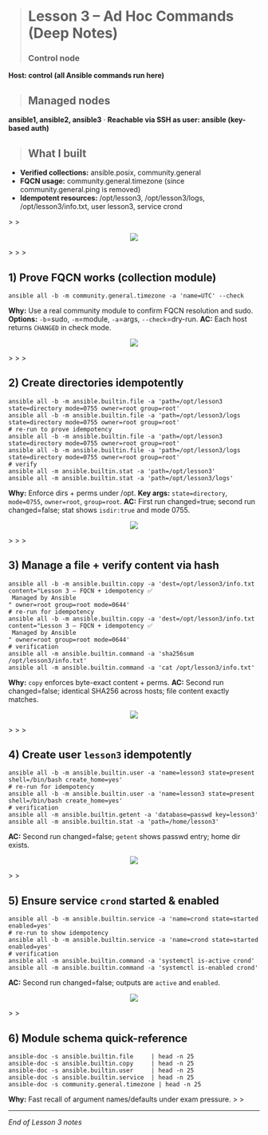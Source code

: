 > <h1>Lesson 3 – Ad Hoc Commands (Deep Notes)</h1>
>
> <h3>Control node</h3>
<b>Host: control (all Ansible commands run here)</b>
>
> <h2>Managed nodes</h2>
<b>ansible1, ansible2, ansible3</b> · <b>Reachable via SSH as user: ansible (key-based auth)</b>
>
> <h2>What I built</h2>
<ul>
<li><b>Verified collections:</b> ansible.posix, community.general</li>
<li><b>FQCN usage:</b> community.general.timezone (since community.general.ping is removed)</li>
<li><b>Idempotent resources:</b> /opt/lesson3, /opt/lesson3/logs, /opt/lesson3/info.txt, user lesson3, service crond</li>
</ul>
>
> <p align="center">
<img src="https://github.com/ITPAUL123184LINUX/infra-labs/blob/main/ansible/lesson3-ad-hoc/docs/img/lesson3-overview-ss.PNG">
</p>
>
>
> <h2>1) Prove FQCN works (collection module)</h2>
<pre><code>ansible all -b -m community.general.timezone -a 'name=UTC' --check</code></pre>
<b>Why:</b> Use a real community module to confirm FQCN resolution and sudo.
<b>Options:</b> <code>-b</code>=sudo, <code>-m</code>=module, <code>-a</code>=args, <code>--check</code>=dry-run.
<b>AC:</b> Each host returns <code>CHANGED</code> in check mode.
<p align="center">
<img src="https://github.com/ITPAUL123184LINUX/infra-labs/blob/main/ansible/lesson3-ad-hoc/docs/img/lesson3-fqcn-ss.PNG">
</p>
>
>
> <h2>2) Create directories idempotently</h2>
<pre><code>ansible all -b -m ansible.builtin.file -a 'path=/opt/lesson3 state=directory mode=0755 owner=root group=root'
ansible all -b -m ansible.builtin.file -a 'path=/opt/lesson3/logs state=directory mode=0755 owner=root group=root'
# re-run to prove idempotency
ansible all -b -m ansible.builtin.file -a 'path=/opt/lesson3 state=directory mode=0755 owner=root group=root'
ansible all -b -m ansible.builtin.file -a 'path=/opt/lesson3/logs state=directory mode=0755 owner=root group=root'
# verify
ansible all -m ansible.builtin.stat -a 'path=/opt/lesson3'
ansible all -m ansible.builtin.stat -a 'path=/opt/lesson3/logs'
</code></pre>
<b>Why:</b> Enforce dirs + perms under /opt.
<b>Key args:</b> <code>state=directory</code>, <code>mode=0755</code>, <code>owner=root</code>, <code>group=root</code>.
<b>AC:</b> First run changed=true; second run changed=false; stat shows <code>isdir:true</code> and mode 0755.
<p align="center">
<img src="https://github.com/ITPAUL123184LINUX/infra-labs/blob/main/ansible/lesson3-ad-hoc/docs/img/lesson3-dirs-ss.PNG">
</p>
>
>
> <h2>3) Manage a file + verify content via hash</h2>
<pre><code>ansible all -b -m ansible.builtin.copy -a 'dest=/opt/lesson3/info.txt content="Lesson 3 — FQCN + idempotency ✅
 Managed by Ansible
" owner=root group=root mode=0644'
# re-run for idempotency
ansible all -b -m ansible.builtin.copy -a 'dest=/opt/lesson3/info.txt content="Lesson 3 — FQCN + idempotency ✅
 Managed by Ansible
" owner=root group=root mode=0644'
# verification
ansible all -m ansible.builtin.command -a 'sha256sum /opt/lesson3/info.txt'
ansible all -m ansible.builtin.command -a 'cat /opt/lesson3/info.txt'
</code></pre>
<b>Why:</b> <code>copy</code> enforces byte-exact content + perms.
<b>AC:</b> Second run changed=false; identical SHA256 across hosts; file content exactly matches.
<p align="center">
<img src="https://github.com/ITPAUL123184LINUX/infra-labs/blob/main/ansible/lesson3-ad-hoc/docs/img/lesson3-copy-ss.PNG">
</p>
>
>
> <h2>4) Create user <code>lesson3</code> idempotently</h2>
<pre><code>ansible all -b -m ansible.builtin.user -a 'name=lesson3 state=present shell=/bin/bash create_home=yes'
# re-run for idempotency
ansible all -b -m ansible.builtin.user -a 'name=lesson3 state=present shell=/bin/bash create_home=yes'
# verification
ansible all -m ansible.builtin.getent -a 'database=passwd key=lesson3'
ansible all -m ansible.builtin.stat -a 'path=/home/lesson3'
</code></pre>
<b>AC:</b> Second run changed=false; <code>getent</code> shows passwd entry; home dir exists.
<p align="center">
<img src="https://github.com/ITPAUL123184LINUX/infra-labs/blob/main/ansible/lesson3-ad-hoc/docs/img/lesson3-user-ss.PNG">
</p>
>
> <h2>5) Ensure service <code>crond</code> started & enabled</h2>
<pre><code>ansible all -b -m ansible.builtin.service -a 'name=crond state=started enabled=yes'
# re-run to show idempotency
ansible all -b -m ansible.builtin.service -a 'name=crond state=started enabled=yes'
# verification
ansible all -m ansible.builtin.command -a 'systemctl is-active crond'
ansible all -m ansible.builtin.command -a 'systemctl is-enabled crond'
</code></pre>
<b>AC:</b> Second run changed=false; outputs are <code>active</code> and <code>enabled</code>.
<p align="center">
<img src="https://github.com/ITPAUL123184LINUX/infra-labs/blob/main/ansible/lesson3-ad-hoc/docs/img/lesson3-service-ss.PNG">
</p>
>
> <h2>6) Module schema quick-reference</h2>
<pre><code>ansible-doc -s ansible.builtin.file     | head -n 25
ansible-doc -s ansible.builtin.copy     | head -n 25
ansible-doc -s ansible.builtin.user     | head -n 25
ansible-doc -s ansible.builtin.service  | head -n 25
ansible-doc -s community.general.timezone | head -n 25
</code></pre>
<b>Why:</b> Fast recall of argument names/defaults under exam pressure.
>
> <hr />
<i>End of Lesson 3 notes</i>
